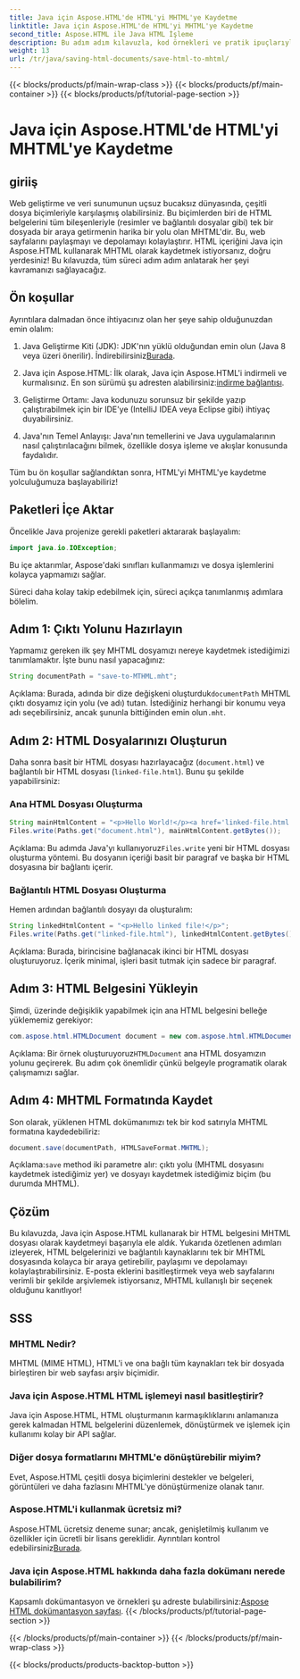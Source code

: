 ```yaml
---
title: Java için Aspose.HTML'de HTML'yi MHTML'ye Kaydetme
linktitle: Java için Aspose.HTML'de HTML'yi MHTML'ye Kaydetme
second_title: Aspose.HTML ile Java HTML İşleme
description: Bu adım adım kılavuzla, kod örnekleri ve pratik ipuçlarıyla birlikte Aspose.HTML for Java kullanarak HTML belgelerini MHTML olarak nasıl kaydedeceğinizi öğrenin.
weight: 13
url: /tr/java/saving-html-documents/save-html-to-mhtml/
---
```


{{< blocks/products/pf/main-wrap-class >}}
{{< blocks/products/pf/main-container >}}
{{< blocks/products/pf/tutorial-page-section >}}

# Java için Aspose.HTML'de HTML'yi MHTML'ye Kaydetme

## giriiş
Web geliştirme ve veri sunumunun uçsuz bucaksız dünyasında, çeşitli dosya biçimleriyle karşılaşmış olabilirsiniz. Bu biçimlerden biri de HTML belgelerini tüm bileşenleriyle (resimler ve bağlantılı dosyalar gibi) tek bir dosyada bir araya getirmenin harika bir yolu olan MHTML'dir. Bu, web sayfalarını paylaşmayı ve depolamayı kolaylaştırır. HTML içeriğini Java için Aspose.HTML kullanarak MHTML olarak kaydetmek istiyorsanız, doğru yerdesiniz! Bu kılavuzda, tüm süreci adım adım anlatarak her şeyi kavramanızı sağlayacağız.

## Ön koşullar

Ayrıntılara dalmadan önce ihtiyacınız olan her şeye sahip olduğunuzdan emin olalım:

1. Java Geliştirme Kiti (JDK): JDK'nın yüklü olduğundan emin olun (Java 8 veya üzeri önerilir). İndirebilirsiniz[Burada](https://www.oracle.com/java/technologies/javase/javase-jdk8-downloads.html).
  
2.  Java için Aspose.HTML: İlk olarak, Java için Aspose.HTML'i indirmeli ve kurmalısınız. En son sürümü şu adresten alabilirsiniz:[indirme bağlantısı](https://releases.aspose.com/html/java/).

3. Geliştirme Ortamı: Java kodunuzu sorunsuz bir şekilde yazıp çalıştırabilmek için bir IDE'ye (IntelliJ IDEA veya Eclipse gibi) ihtiyaç duyabilirsiniz.

4. Java'nın Temel Anlayışı: Java'nın temellerini ve Java uygulamalarının nasıl çalıştırılacağını bilmek, özellikle dosya işleme ve akışlar konusunda faydalıdır.

Tüm bu ön koşullar sağlandıktan sonra, HTML'yi MHTML'ye kaydetme yolculuğumuza başlayabiliriz!

## Paketleri İçe Aktar

Öncelikle Java projenize gerekli paketleri aktararak başlayalım:

```java
import java.io.IOException;
```

Bu içe aktarımlar, Aspose'daki sınıfları kullanmamızı ve dosya işlemlerini kolayca yapmamızı sağlar. 

Süreci daha kolay takip edebilmek için, süreci açıkça tanımlanmış adımlara bölelim.

## Adım 1: Çıktı Yolunu Hazırlayın

Yapmamız gereken ilk şey MHTML dosyamızı nereye kaydetmek istediğimizi tanımlamaktır. İşte bunu nasıl yapacağınız:

```java
String documentPath = "save-to-MTHML.mht";
```

 Açıklama: Burada, adında bir dize değişkeni oluşturduk`documentPath` MHTML çıktı dosyamız için yolu (ve adı) tutan. İstediğiniz herhangi bir konumu veya adı seçebilirsiniz, ancak şununla bittiğinden emin olun`.mht`.

## Adım 2: HTML Dosyalarınızı Oluşturun

Daha sonra basit bir HTML dosyası hazırlayacağız (`document.html`) ve bağlantılı bir HTML dosyası (`linked-file.html`). Bunu şu şekilde yapabilirsiniz:

### Ana HTML Dosyası Oluşturma

```java
String mainHtmlContent = "<p>Hello World!</p><a href='linked-file.html'>linked file</a>";
Files.write(Paths.get("document.html"), mainHtmlContent.getBytes());
```

 Açıklama: Bu adımda Java'yı kullanıyoruz`Files.write` yeni bir HTML dosyası oluşturma yöntemi. Bu dosyanın içeriği basit bir paragraf ve başka bir HTML dosyasına bir bağlantı içerir.

### Bağlantılı HTML Dosyası Oluşturma 

Hemen ardından bağlantılı dosyayı da oluşturalım:

```java
String linkedHtmlContent = "<p>Hello linked file!</p>";
Files.write(Paths.get("linked-file.html"), linkedHtmlContent.getBytes());
```

Açıklama: Burada, birincisine bağlanacak ikinci bir HTML dosyası oluşturuyoruz. İçerik minimal, işleri basit tutmak için sadece bir paragraf.

## Adım 3: HTML Belgesini Yükleyin

Şimdi, üzerinde değişiklik yapabilmek için ana HTML belgesini belleğe yüklememiz gerekiyor:

```java
com.aspose.html.HTMLDocument document = new com.aspose.html.HTMLDocument("document.html");
```

 Açıklama: Bir örnek oluşturuyoruz`HTMLDocument` ana HTML dosyamızın yolunu geçirerek. Bu adım çok önemlidir çünkü belgeyle programatik olarak çalışmamızı sağlar.

## Adım 4: MHTML Formatında Kaydet

Son olarak, yüklenen HTML dokümanımızı tek bir kod satırıyla MHTML formatına kaydedebiliriz:

```java
document.save(documentPath, HTMLSaveFormat.MHTML);
```

 Açıklama:`save` method iki parametre alır: çıktı yolu (MHTML dosyasını kaydetmek istediğimiz yer) ve dosyayı kaydetmek istediğimiz biçim (bu durumda MHTML). 

## Çözüm
Bu kılavuzda, Java için Aspose.HTML kullanarak bir HTML belgesini MHTML dosyası olarak kaydetmeyi başarıyla ele aldık. Yukarıda özetlenen adımları izleyerek, HTML belgelerinizi ve bağlantılı kaynaklarını tek bir MHTML dosyasında kolayca bir araya getirebilir, paylaşımı ve depolamayı kolaylaştırabilirsiniz. E-posta eklerini basitleştirmek veya web sayfalarını verimli bir şekilde arşivlemek istiyorsanız, MHTML kullanışlı bir seçenek olduğunu kanıtlıyor!

## SSS

### MHTML Nedir?
MHTML (MIME HTML), HTML'i ve ona bağlı tüm kaynakları tek bir dosyada birleştiren bir web sayfası arşiv biçimidir.

### Java için Aspose.HTML HTML işlemeyi nasıl basitleştirir?
Java için Aspose.HTML, HTML oluşturmanın karmaşıklıklarını anlamanıza gerek kalmadan HTML belgelerini düzenlemek, dönüştürmek ve işlemek için kullanımı kolay bir API sağlar.

### Diğer dosya formatlarını MHTML'e dönüştürebilir miyim?
Evet, Aspose.HTML çeşitli dosya biçimlerini destekler ve belgeleri, görüntüleri ve daha fazlasını MHTML'ye dönüştürmenize olanak tanır.

### Aspose.HTML'i kullanmak ücretsiz mi?
 Aspose.HTML ücretsiz deneme sunar; ancak, genişletilmiş kullanım ve özellikler için ücretli bir lisans gereklidir. Ayrıntıları kontrol edebilirsiniz[Burada](https://purchase.aspose.com/buy).

### Java için Aspose.HTML hakkında daha fazla dokümanı nerede bulabilirim?
 Kapsamlı dokümantasyon ve örnekleri şu adreste bulabilirsiniz:[Aspose HTML dokümantasyon sayfası](https://reference.aspose.com/html/java/).
{{< /blocks/products/pf/tutorial-page-section >}}

{{< /blocks/products/pf/main-container >}}
{{< /blocks/products/pf/main-wrap-class >}}

{{< blocks/products/products-backtop-button >}}
